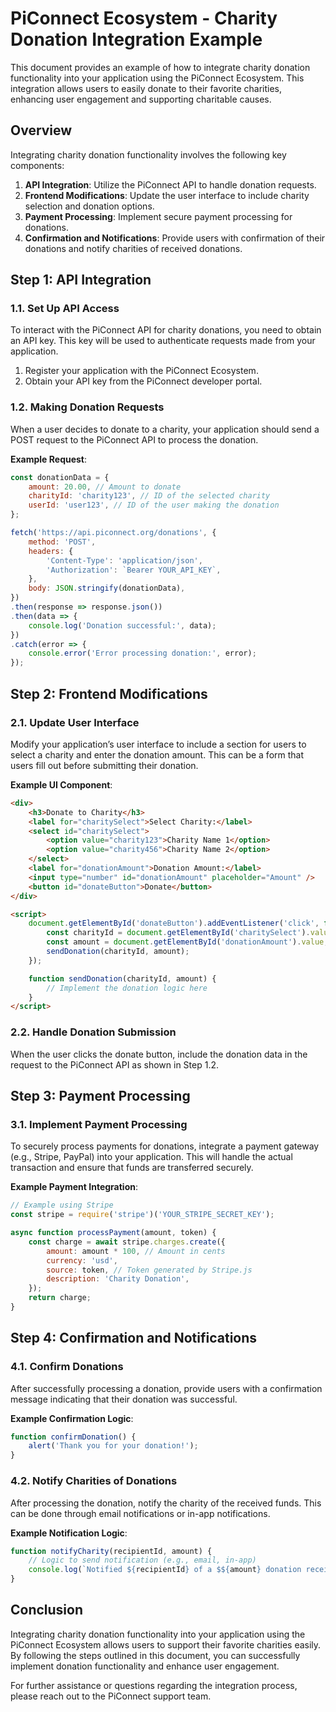 # PiConnect Ecosystem - Charity Donation Integration Example

This document provides an example of how to integrate charity donation functionality into your application using the PiConnect Ecosystem. This integration allows users to easily donate to their favorite charities, enhancing user engagement and supporting charitable causes.

## Overview

Integrating charity donation functionality involves the following key components:

1. **API Integration**: Utilize the PiConnect API to handle donation requests.
2. **Frontend Modifications**: Update the user interface to include charity selection and donation options.
3. **Payment Processing**: Implement secure payment processing for donations.
4. **Confirmation and Notifications**: Provide users with confirmation of their donations and notify charities of received donations.

## Step 1: API Integration

### 1.1. Set Up API Access

To interact with the PiConnect API for charity donations, you need to obtain an API key. This key will be used to authenticate requests made from your application.

1. Register your application with the PiConnect Ecosystem.
2. Obtain your API key from the PiConnect developer portal.

### 1.2. Making Donation Requests

When a user decides to donate to a charity, your application should send a POST request to the PiConnect API to process the donation.

**Example Request**:

```javascript
const donationData = {
    amount: 20.00, // Amount to donate
    charityId: 'charity123', // ID of the selected charity
    userId: 'user123', // ID of the user making the donation
};

fetch('https://api.piconnect.org/donations', {
    method: 'POST',
    headers: {
        'Content-Type': 'application/json',
        'Authorization': `Bearer YOUR_API_KEY`,
    },
    body: JSON.stringify(donationData),
})
.then(response => response.json())
.then(data => {
    console.log('Donation successful:', data);
})
.catch(error => {
    console.error('Error processing donation:', error);
});
```

## Step 2: Frontend Modifications

### 2.1. Update User Interface

Modify your application’s user interface to include a section for users to select a charity and enter the donation amount. This can be a form that users fill out before submitting their donation.

**Example UI Component**:

```html
<div>
    <h3>Donate to Charity</h3>
    <label for="charitySelect">Select Charity:</label>
    <select id="charitySelect">
        <option value="charity123">Charity Name 1</option>
        <option value="charity456">Charity Name 2</option>
    </select>
    <label for="donationAmount">Donation Amount:</label>
    <input type="number" id="donationAmount" placeholder="Amount" />
    <button id="donateButton">Donate</button>
</div>

<script>
    document.getElementById('donateButton').addEventListener('click', function() {
        const charityId = document.getElementById('charitySelect').value;
        const amount = document.getElementById('donationAmount').value;
        sendDonation(charityId, amount);
    });

    function sendDonation(charityId, amount) {
        // Implement the donation logic here
    }
</script>
```

### 2.2. Handle Donation Submission

When the user clicks the donate button, include the donation data in the request to the PiConnect API as shown in Step 1.2.

## Step 3: Payment Processing

### 3.1. Implement Payment Processing

To securely process payments for donations, integrate a payment gateway (e.g., Stripe, PayPal) into your application. This will handle the actual transaction and ensure that funds are transferred securely.

**Example Payment Integration**:

```javascript
// Example using Stripe
const stripe = require('stripe')('YOUR_STRIPE_SECRET_KEY');

async function processPayment(amount, token) {
    const charge = await stripe.charges.create({
        amount: amount * 100, // Amount in cents
        currency: 'usd',
        source: token, // Token generated by Stripe.js
        description: 'Charity Donation',
    });
    return charge;
}
```

## Step 4: Confirmation and Notifications

### 4.1. Confirm Donations

After successfully processing a donation, provide users with a confirmation message indicating that their donation was successful.

**Example Confirmation Logic**:

```javascript
function confirmDonation() {
    alert('Thank you for your donation!');
}
```

### 4.2. Notify Charities of Donations

After processing the donation, notify the charity of the received funds. This can be done through email notifications or in-app notifications.

**Example Notification Logic**:

```javascript
function notifyCharity(recipientId, amount) {
    // Logic to send notification (e.g., email, in-app)
    console.log(`Notified ${recipientId} of a $${amount} donation received.`);
}
```

## Conclusion

Integrating charity donation functionality into your application using the PiConnect Ecosystem allows users to support their favorite charities easily. By following the steps outlined in this document, you can successfully implement donation functionality and enhance user engagement.

For further assistance or questions regarding the integration process, please reach out to the PiConnect support team.
